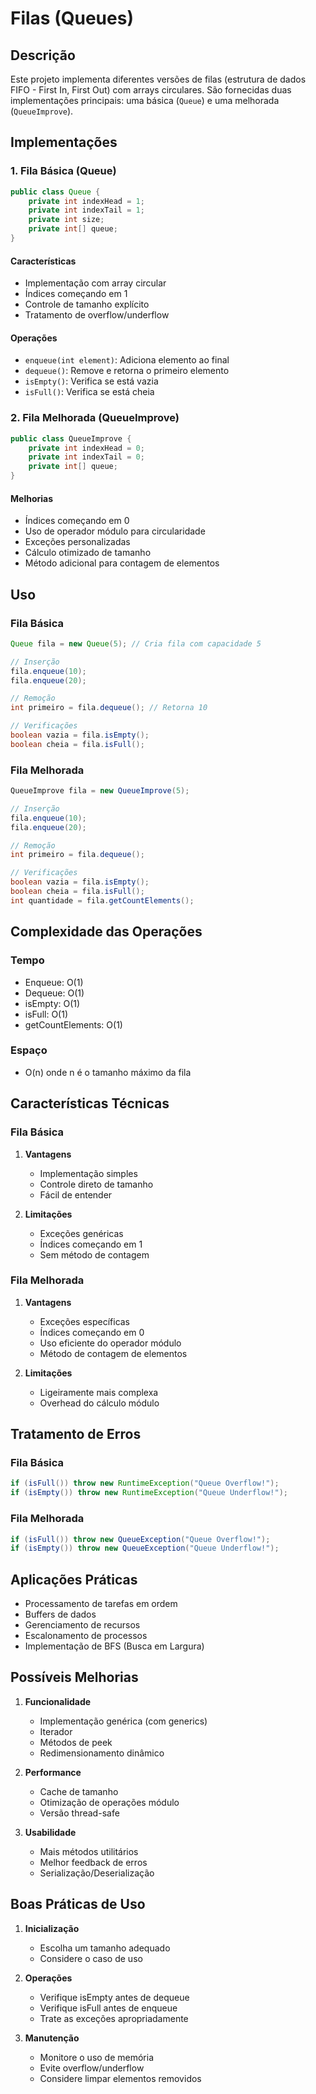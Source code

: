 # Filas (Queues)

## Descrição
Este projeto implementa diferentes versões de filas (estrutura de dados FIFO - First In, First Out) com arrays circulares. São fornecidas duas implementações principais: uma básica (`Queue`) e uma melhorada (`QueueImprove`).

## Implementações

### 1. Fila Básica (Queue)

```java
public class Queue {
    private int indexHead = 1;
    private int indexTail = 1;
    private int size;
    private int[] queue;
}
```

#### Características
- Implementação com array circular
- Índices começando em 1
- Controle de tamanho explícito
- Tratamento de overflow/underflow

#### Operações
- `enqueue(int element)`: Adiciona elemento ao final
- `dequeue()`: Remove e retorna o primeiro elemento
- `isEmpty()`: Verifica se está vazia
- `isFull()`: Verifica se está cheia

### 2. Fila Melhorada (QueueImprove)

```java
public class QueueImprove {
    private int indexHead = 0;
    private int indexTail = 0;
    private int[] queue;
}
```

#### Melhorias
- Índices começando em 0
- Uso de operador módulo para circularidade
- Exceções personalizadas
- Cálculo otimizado de tamanho
- Método adicional para contagem de elementos

## Uso

### Fila Básica
```java
Queue fila = new Queue(5); // Cria fila com capacidade 5

// Inserção
fila.enqueue(10);
fila.enqueue(20);

// Remoção
int primeiro = fila.dequeue(); // Retorna 10

// Verificações
boolean vazia = fila.isEmpty();
boolean cheia = fila.isFull();
```

### Fila Melhorada
```java
QueueImprove fila = new QueueImprove(5);

// Inserção
fila.enqueue(10);
fila.enqueue(20);

// Remoção
int primeiro = fila.dequeue();

// Verificações
boolean vazia = fila.isEmpty();
boolean cheia = fila.isFull();
int quantidade = fila.getCountElements();
```

## Complexidade das Operações

### Tempo
- Enqueue: O(1)
- Dequeue: O(1)
- isEmpty: O(1)
- isFull: O(1)
- getCountElements: O(1)

### Espaço
- O(n) onde n é o tamanho máximo da fila

## Características Técnicas

### Fila Básica
1. **Vantagens**
   - Implementação simples
   - Controle direto de tamanho
   - Fácil de entender

2. **Limitações**
   - Exceções genéricas
   - Índices começando em 1
   - Sem método de contagem

### Fila Melhorada
1. **Vantagens**
   - Exceções específicas
   - Índices começando em 0
   - Uso eficiente do operador módulo
   - Método de contagem de elementos

2. **Limitações**
   - Ligeiramente mais complexa
   - Overhead do cálculo módulo

## Tratamento de Erros

### Fila Básica
```java
if (isFull()) throw new RuntimeException("Queue Overflow!");
if (isEmpty()) throw new RuntimeException("Queue Underflow!");
```

### Fila Melhorada
```java
if (isFull()) throw new QueueException("Queue Overflow!");
if (isEmpty()) throw new QueueException("Queue Underflow!");
```

## Aplicações Práticas

- Processamento de tarefas em ordem
- Buffers de dados
- Gerenciamento de recursos
- Escalonamento de processos
- Implementação de BFS (Busca em Largura)

## Possíveis Melhorias

1. **Funcionalidade**
   - Implementação genérica (com generics)
   - Iterador
   - Métodos de peek
   - Redimensionamento dinâmico

2. **Performance**
   - Cache de tamanho
   - Otimização de operações módulo
   - Versão thread-safe

3. **Usabilidade**
   - Mais métodos utilitários
   - Melhor feedback de erros
   - Serialização/Deserialização

## Boas Práticas de Uso

1. **Inicialização**
   - Escolha um tamanho adequado
   - Considere o caso de uso

2. **Operações**
   - Verifique isEmpty antes de dequeue
   - Verifique isFull antes de enqueue
   - Trate as exceções apropriadamente

3. **Manutenção**
   - Monitore o uso de memória
   - Evite overflow/underflow
   - Considere limpar elementos removidos